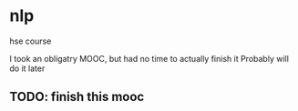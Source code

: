 # nlp
hse course

I took an obligatry MOOC, but had no time to actually finish it
Probably will do it later
## TODO: finish this mooc
